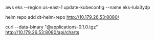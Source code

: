 aws eks --region us-east-1 update-kubeconfig --name eks-lula3ydp

helm repo add dt-helm-repo http://10.179.26.53:8080/


curl --data-binary "@applications-0.1.0.tgz" http://10.179.26.53:8080/api/charts